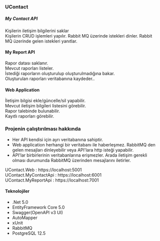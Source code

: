 ### UContact

##### My Contact API
Kişilerin iletişim bilgilerini saklar<br>
Kişilerin CRUD işlemleri yapılır.
Rabbit MQ üzerinde istekleri dinler.
Rabbit MQ üzerinde gelen istekleri yanıtlar.

#### My Report API
Rapor datası saklanır.<br>
Mevcut raporları listeler.<br>
İstediği raporların oluşturulup oluşturulmadığına bakar.<br>
Oluşturulan raporları veritabanına kaydeder..

#### Web Application
İletişim bilgisi ekle/güncelle/sil yapabilir.<br>
Mevcut iletişim bilgileri listesini görebilir.<br>
Rapor talebinde bulunabilir.<br>
Kayıtlı raporları görebilir.

### Projenin çalıştırılması hakkında
* Her API kendisi için ayrı veritabanına sahiptir.
* Web application herhangi bir veritabanı ile haberleşmez. RabbitMQ den gelen mesajları dinleyebilir veya API'lara http isteği yapabilir.
* API'lar birbirlerinin veritabanlarına erişmezler. Arada iletişim gerekli olması durumunda RabbitMQ üzerinden mesajlarını iletirler.

UContact.Web : https://localhost:5001<br>
UContact.MyContactApi : https://localhost:6001<br>
UContact.MyReportApi : https://localhost:7001

#### Teknolojiler
* .Net 5.0
* EntityFramework Core 5.0
* Swagger(OpenAPI v3 UI)
* AutoMapper
* xUnit
* RabbitMQ
* PostgreSQL 12.5
